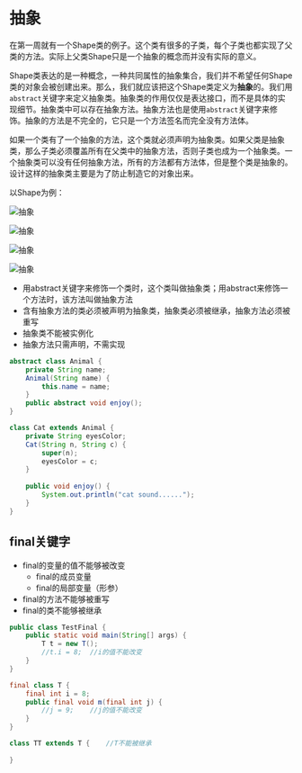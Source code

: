 ﻿# 抽象

在第一周就有一个Shape类的例子。这个类有很多的子类，每个子类也都实现了父类的方法。实际上父类Shape只是一个抽象的概念而并没有实际的意义。
       
Shape类表达的是一种概念，一种共同属性的抽象集合，我们并不希望任何Shape类的对象会被创建出来。那么，我们就应该把这个Shape类定义为**抽象**的。我们用`abstract`关键字来定义抽象类。抽象类的作用仅仅是表达接口，而不是具体的实现细节。抽象类中可以存在抽象方法。抽象方法也是使用`abstract`关键字来修饰。抽象的方法是不完全的，它只是一个方法签名而完全没有方法体。

如果一个类有了一个抽象的方法，这个类就必须声明为抽象类。如果父类是抽象类，那么子类必须覆盖所有在父类中的抽象方法，否则子类也成为一个抽象类。一个抽象类可以没有任何抽象方法，所有的方法都有方法体，但是整个类是抽象的。设计这样的抽象类主要是为了防止制造它的对象出来。

以Shape为例：

![抽象][1]

![抽象][2]

![抽象][3]

![抽象][4]


[1]: https://github.com/LibraTang/Pics/blob/master/Java-Notes/%E6%8A%BD%E8%B1%A11.png
[2]: https://github.com/LibraTang/Pics/blob/master/Java-Notes/%E6%8A%BD%E8%B1%A12.png
[3]: https://github.com/LibraTang/Pics/blob/master/Java-Notes/%E6%8A%BD%E8%B1%A13.png
[4]: https://github.com/LibraTang/Pics/blob/master/Java-Notes/%E6%8A%BD%E8%B1%A14.png

* 用abstract关键字来修饰一个类时，这个类叫做抽象类；用abstract来修饰一个方法时，该方法叫做抽象方法
* 含有抽象方法的类必须被声明为抽象类，抽象类必须被继承，抽象方法必须被重写
* 抽象类不能被实例化
* 抽象方法只需声明，不需实现

```java
abstract class Animal {
    private String name;
    Animal(String name) {
        this.name = name;
    }
    public abstract void enjoy();
}

class Cat extends Animal {
    private String eyesColor;
    Cat(String n, String c) {
        super(n);
        eyesColor = c;
    }
    
    public void enjoy() {
        System.out.println("cat sound......");
    }
}
```

## final关键字

* final的变量的值不能够被改变
  * final的成员变量
  * final的局部变量（形参）
* final的方法不能够被重写
* final的类不能够被继承

```java
public class TestFinal {
	public static void main(String[] args) {
		T t = new T();
		//t.i = 8;	//i的值不能改变
	}
}

final class T {
	final int i = 8;
	public final void m(final int j) {
		//j = 9;	//j的值不能改变
	}
}

class TT extends T {	//T不能被继承
	
}
```

